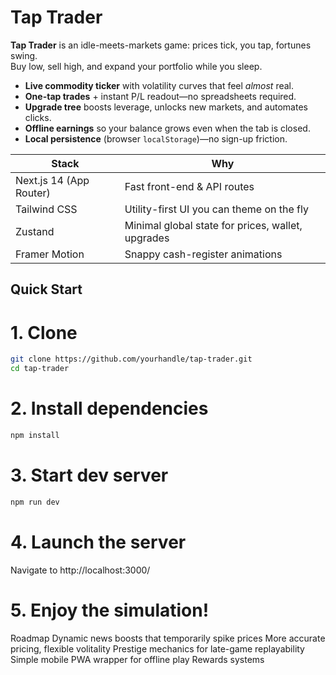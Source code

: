 # Tap Trader

**Tap Trader** is an idle-meets-markets game: prices tick, you tap, fortunes swing.  
Buy low, sell high, and expand your portfolio while you sleep.

- **Live commodity ticker** with volatility curves that feel *almost* real.
- **One-tap trades** + instant P/L readout—no spreadsheets required.
- **Upgrade tree** boosts leverage, unlocks new markets, and automates clicks.
- **Offline earnings** so your balance grows even when the tab is closed.
- **Local persistence** (browser `localStorage`)—no sign-up friction.

| Stack | Why |
|-------|-----|
| Next.js 14 (App Router) | Fast front-end & API routes |
| Tailwind CSS | Utility-first UI you can theme on the fly |
| Zustand | Minimal global state for prices, wallet, upgrades |
| Framer Motion | Snappy cash-register animations |

## Quick Start

# 1. Clone

```bash
git clone https://github.com/yourhandle/tap-trader.git
cd tap-trader
```

# 2. Install dependencies
```bash
npm install
```

# 3. Start dev server
```bash
npm run dev
```

# 4. Launch the server
Navigate to http://localhost:3000/

# 5. Enjoy the simulation!

Roadmap
Dynamic news boosts that temporarily spike prices
More accurate pricing, flexible volitality
Prestige mechanics for late-game replayability
Simple mobile PWA wrapper for offline play
Rewards systems
